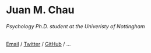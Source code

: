 # Juan M. Chau

###### Psychology Ph.D. student at the Univeristy of Nottingham

[Email](mailto:juan.m.chau@gmail.com) / [Twitter](https://www.twitter.com/Juan_M_Chau) / [GitHub](https://www.github.com/JuanMChau) / ...